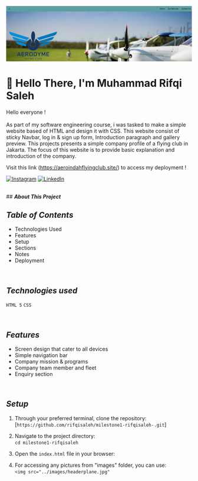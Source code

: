 <img src="images/headerrm.png">


#  👋 Hello There, I'm Muhammad Rifqi Saleh

Hello everyone ! <br/> <br/>
As part of my software engineering course, i was tasked to make a simple website based of HTML and design it with CSS. This website consist of sticky Navbar, log in & sign up form, Introduction paragraph and gallery preview. This projects presents a simple company profile of a flying club in Jakarta. The focus of this website is to provide basic explanation and introduction of the company.

Visit this link (https://aeroindahflyingclub.site/) to access my deployment !



[![Instagram](https://img.shields.io/badge/Instagram-%23E4405F.svg?logo=Instagram&logoColor=white)](https://instagram.com/rifqisaleh) [![LinkedIn](https://img.shields.io/badge/LinkedIn-%230077B5.svg?logo=linkedin&logoColor=white)](https://www.linkedin.com/in/muhammad-rifqi-saleh-77b61911a/) 

<br/>
## <i><b>About This Project</b></i>

## <i><b> Table of Contents </b></i>
<ul><li>Technologies Used</li>
<li>Features</li>
<li>Setup</li>
<li>Sections</li> 
<li>Notes</li>
<li>Deployment</li></ul>


<br/>

## <i><b> Technologies used </b></i>

`HTML 5` `CSS`

<br/>

## <i><b> Features </b></i> <br/>

<ul>
<li>Screen design that cater to all devices</li>
<li>Simple navigation bar</li>
<li>Company mission & programs</li>
<li>Company team member and fleet</li>
<li>Enquiry section</li> </ul>

<br/>

## <i><b>Setup</b></i> <br/>

1. Through your preferred terminal, clone the repository:<br>
    [`https://github.com/rifqisaleh/milestone1-rifqisaleh-.git`]

2. Navigate to the project directory:<br>
`cd milestone1-rifqisaleh`

3. Open the `index.html` file in your browser:
   
4. For accessing any pictures from "images" folder, you can use: <br>
 `<img src="../images/headerplane.jpg"`

<br>